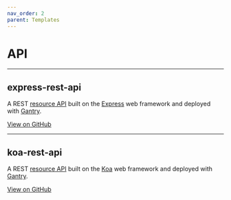 ```yaml
---
nav_order: 2
parent: Templates
---
```


# API

---

## express-rest-api

A REST [resource API] built on the [Express] web framework and deployed with [Gantry].

[View on GitHub](https://github.com/seek-oss/skuba/tree/main/template/express-rest-api)

---

## koa-rest-api

A REST [resource API] built on the [Koa] web framework and deployed with [Gantry].

[View on GitHub](https://github.com/seek-oss/skuba/tree/main/template/koa-rest-api)

[express]: https://expressjs.com/
[gantry]: https://backstage.myseek.xyz/docs/default/component/gantry/
[koa]: https://koajs.com/
[resource api]: https://myseek.atlassian.net/wiki/spaces/AA/pages/2358346236/#Resource-API
